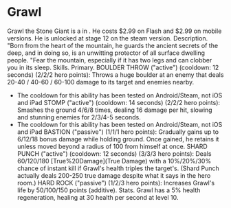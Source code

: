 # Grawl

 Grawl the Stone Giant is a in . He costs $2.99 on Flash and $2.99 on mobile versions. He is unlocked at stage 12 on the steam version.
Description.
"Born from the heart of the mountain, he guards the ancient secrets of the deep, and in doing so, is an unwitting protector of all surface dwelling people. "Fear the mountain, especially if it has two legs and can clobber you in its sleep.
Skills.
Primary.
 BOULDER THROW ("active") (cooldown: 12 seconds) (2/2/2 hero points):
 Throws a huge boulder at an enemy that deals 20-40 / 40-60 / 60-100 damage to its target and enemies nearby.
* The cooldown for this ability has been tested on Android/Steam, not iOS and iPad
 STOMP ("active") (cooldown: 14 seconds) (2/2/2 hero points):
 Smashes the ground 4/6/8 times, dealing 16 damage per hit, slowing and stunning enemies for 2/3/4-5 seconds.
* The cooldown for this ability has been tested on Android/Steam, not iOS and iPad
 BASTION ("passive") (1/1/1 hero points):
 Gradually gains up to 6/12/18 bonus damage while holding ground. Once gained, he retains it unless moved beyond a radius of 100 from himself at once.
 SHARD PUNCH ("active") (cooldown: 12 seconds) (3/3/3 hero points):
 Deals 60/120/180 [True%20Damage](True Damage) with a 10%/20%/30% chance of instant kill if Grawl's health triples the target's. (Shard Punch actually deals 200-250 true damage despite what it says in the hero room.)
 HARD ROCK ("passive") (1/2/3 hero points):
 Increases Grawl's life by 50/100/150 points (additive).
Stats.
Grawl has a 5% health regeneration, healing at 30 health per second at level 10.